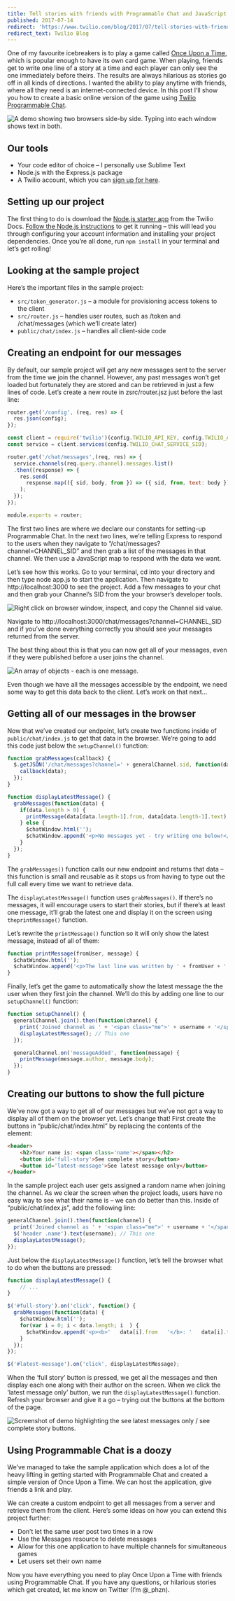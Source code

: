 ```yaml
---
title: Tell stories with friends with Programmable Chat and JavaScript
published: 2017-07-14
redirect: 'https://www.twilio.com/blog/2017/07/tell-stories-with-friends-with-programmable-chat-and-javascript.html'
redirect_text: Twilio Blog
---
```


One of my favourite icebreakers is to play a game called [Once Upon a Time](https://en.wikipedia.org/wiki/Once_Upon_a_Time_(game)), which is popular enough to have its own card game. When playing, friends get to write one line of a story at a time and each player can only see the one immediately before theirs. The results are always hilarious as stories go off in all kinds of directions. I wanted the ability to play anytime with friends, where all they need is an internet-connected device. In this post I’ll show you how to create a basic online version of the game using [Twilio Programmable Chat](https://www.twilio.com/docs/api/chat).

<!--more-->

![A demo showing two browsers side-by side. Typing into each window shows text in both.](/articles/twilio-stories-programmable-chat/demo.gif)

## Our tools

- Your code editor of choice – I personally use Sublime Text
- Node.js with the Express.js package
- A Twilio account, which you can [sign up for here](http://www.twilio.com/try-twilio).

## Setting up our project

The first thing to do is download the [Node.js starter app](https://www.twilio.com/docs/api/chat/guides/quickstart-js) from the Twilio Docs. [Follow the Node.js instructions](https://github.com/TwilioDevEd/sdk-starter-node) to get it running – this will lead you through configuring your account information and installing your project dependencies. Once you’re all done, run `npm install` in your terminal and let’s get rolling!

## Looking at the sample project

Here’s the important files in the sample project:

- `src/token_generator.js` – a module for provisioning access tokens to the client
- `src/router.js` – handles user routes, such as /token and /chat/messages (which we’ll create later)
- `public/chat/index.js` – handles all client-side code

## Creating an endpoint for our messages

By default, our sample project will get any new messages sent to the server from the time we join the channel. However, any past messages won’t get loaded but fortunately they are stored and can be retrieved in just a few lines of code. Let’s create a new route in zsrc/router.jsz just before the last line:

```js
router.get('/config', (req, res) => {
  res.json(config);
});

const client = require('twilio')(config.TWILIO_API_KEY, config.TWILIO_API_SECRET, {accountSid: config.TWILIO_ACCOUNT_SID}).ipMessaging;
const service = client.services(config.TWILIO_CHAT_SERVICE_SID);

router.get('/chat/messages',(req, res) => {
  service.channels(req.query.channel).messages.list()
  .then((response) => {
    res.send(
      response.map(({ sid, body, from }) => ({ sid, from, text: body }))
    );
  });
});

module.exports = router;
```

The first two lines are where we declare our constants for setting-up Programmable Chat. In the next two lines, we’re telling Express to respond to the users when they navigate to “/chat/messages?channel=CHANNEL_SID” and then grab a list of the messages in that channel. We then use a JavaScript map to respond with the data we want.

Let’s see how this works. Go to your terminal, cd into your directory and then type node app.js to start the application. Then navigate to http://localhost:3000 to see the project. Add a few messages to your chat and then grab your Channel’s SID from the your browser’s developer tools.

![Right click on browser window, inspect, and copy the Channel sid value.](/articles/twilio-stories-programmable-chat/sid.png)

Navigate to http://localhost:3000/chat/messages?channel=CHANNEL_SID and if you’ve done everything correctly you should see your messages returned from the server.

The best thing about this is that you can now get all of your messages, even if they were published before a user joins the channel.

![An array of objects - each is one message.](/articles/twilio-stories-programmable-chat/all-messages.png)

Even though we have all the messages accessible by the endpoint, we need some way to get this data back to the client. Let’s work on that next…

## Getting all of our messages in the browser

Now that we’ve created our endpoint, let’s create two functions inside of `public/chat/index.js` to get that data in the browser. We’re going to add this code just below the `setupChannel()` function:

```js
function grabMessages(callback) {
  $.getJSON('/chat/messages?channel=' + generalChannel.sid, function(data) {
    callback(data);
  });
}

function displayLatestMessage() {
  grabMessages(function(data) {
    if(data.length > 0) {
      printMessage(data[data.length-1].from, data[data.length-1].text);
    } else {
      $chatWindow.html('');
      $chatWindow.append('<p>No messages yet - try writing one below!</p>');
    }
  });
}
```

The `grabMessages()` function calls our new endpoint and returns that data – this function is small and reusable as it stops us from having to type out the full call every time we want to retrieve data.

The `displayLatestMessage()` function uses `grabMessages()`. If there’s no messages, it will encourage users to start their stories, but if there’s at least one message, it’ll grab the latest one and display it on the screen using `theprintMessage()` function.

Let’s rewrite the `printMessage()` function so it will only show the latest message, instead of all of them:

```js
function printMessage(fromUser, message) {
  $chatWindow.html('');
  $chatWindow.append('<p>The last line was written by ' + fromUser + '.</p><h2>' + message + '</h2>');
}
```

Finally, let’s get the game to automatically show the latest message the the user when they first join the channel. We’ll do this by adding one line to our `setupChannel()` function:

```js
function setupChannel() {
  generalChannel.join().then(function(channel) {
    print('Joined channel as ' + '<span class="me">' + username + '</span>.', true);
    displayLatestMessage(); // This one
  });

  generalChannel.on('messageAdded', function(message) {
    printMessage(message.author, message.body);
  });
}
```

## Creating our buttons to show the full picture

We’ve now got a way to get all of our messages but we’ve not got a way to display all of them on the browser yet. Let’s change that! First create the buttons in “public/chat/index.html” by replacing the contents of the element:

```html
<header>
    <h2>Your name is: <span class='name'></span></h2>
    <button id='full-story'>See complete story</button>
    <button id='latest-message'>See latest message only</button>
</header>
```

In the sample project each user gets assigned a random name when joining the channel. As we clear the screen when the project loads, users have no easy way to see what their name is – we can do better than this. Inside of “public/chat/index.js”, add the following line:

```js
generalChannel.join().then(function(channel) {
  print('Joined channel as ' + '<span class="me">' + username + '</span>.', true);
  $('header .name').text(username); // This one
  displayLatestMessage();
});
```

Just below the `displayLatestMessage()` function, let’s tell the browser what to do when the buttons are pressed:

```js
function displayLatestMessage() {
    // ...
}

$('#full-story').on('click', function() {
  grabMessages(function(data) {
    $chatWindow.html('');
    for(var i = 0; i < data.length; i  ) {
      $chatWindow.append('<p><b>'   data[i].from   '</b>: '   data[i].text   '</p>');
    }
  });
});

$('#latest-message').on('click', displayLatestMessage);
```

When the ‘full story’ button is pressed, we get all the messages and then display each one along with their author on the screen. When we click the ‘latest message only’ button, we run the `displayLatestMessage()` function. Refresh your browser and give it a go – trying out the buttons at the bottom of the page.

![Screenshot of demo highlighting the see latest messages only / see complete story buttons.](/articles/twilio-stories-programmable-chat/last-message.png)

## Using Programmable Chat is a doozy

We’ve managed to take the sample application which does a lot of the heavy lifting in getting started with Programmable Chat and created a simple version of Once Upon a Time. We can host the application, give friends a link and play.

We can create a custom endpoint to get all messages from a server and retrieve them from the client. Here’s some ideas on how you can extend this project further:

- Don’t let the same user post two times in a row
- Use the Messages resource to delete messages
- Allow for this one application to have multiple channels for simultaneous games
- Let users set their own name

Now you have everything you need to play Once Upon a Time with friends using Programmable Chat. If you have any questions, or hilarious stories which get created, let me know on Twitter (I’m @_phzn).
